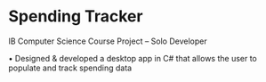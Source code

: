 # Spending Tracker
IB Computer Science Course Project – Solo Developer

• Designed & developed a desktop app in C# that allows the user to populate and track spending data
